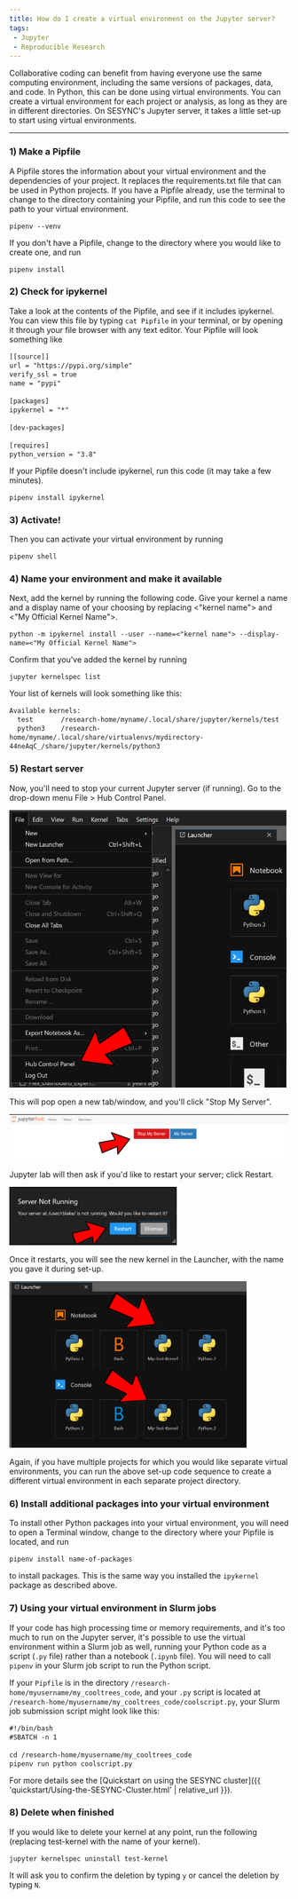 ```yaml
---
title: How do I create a virtual environment on the Jupyter server?
tags:
 - Jupyter
 - Reproducible Research
---
```


Collaborative coding can benefit from having everyone use the same computing environment, including the same versions of packages, data, and code.  In Python, this can be done using virtual environments.  You can create a virtual environment for each project or analysis, as long as they are in different directories.  On SESYNC's Jupyter server, it takes a little set-up to start using virtual environments.  

-----

### 1) Make a Pipfile

A Pipfile stores the information about your virtual environment and the dependencies of your project.  It replaces the requirements.txt file that can be used in Python projects.  If you have a Pipfile already, use the terminal to change to the directory containing your Pipfile, and run this code to see the path to your virtual environment.  

```
pipenv --venv
```

If you don't have a Pipfile, change to the directory where you would like to create one, and run 

```
pipenv install
```

### 2) Check for ipykernel

Take a look at the contents of the Pipfile, and see if it includes ipykernel.  You can view this file by typing `cat Pipfile` in your terminal, or by opening it through your file browser with any text editor.  Your Pipfile will look something like

```
[[source]]
url = "https://pypi.org/simple"
verify_ssl = true
name = "pypi"

[packages]
ipykernel = "*"

[dev-packages]

[requires]
python_version = "3.8"
```

If your Pipfile doesn't include ipykernel, run this code (it may take a few minutes).

```
pipenv install ipykernel
```

### 3) Activate!

Then you can activate your virtual environment by running

```
pipenv shell
```

### 4) Name your environment and make it available

Next, add the kernel by running the following code.  Give your kernel a name and a display name of your choosing by replacing <"kernel name"> and <"My Official Kernel Name">. 

```
python -m ipykernel install --user --name=<"kernel name"> --display-name=<"My Official Kernel Name">
```

Confirm that you've added the kernel by running

```
jupyter kernelspec list
```

Your list of kernels will look something like this:

```
Available kernels:
  test       /research-home/myname/.local/share/jupyter/kernels/test
  python3    /research-home/myname/.local/share/virtualenvs/mydirectory-44neAqC_/share/jupyter/kernels/python3
```

### 5) Restart server

Now, you'll need to stop your current Jupyter server (if running).  Go to the drop-down menu File > Hub Control Panel.    
  
<img width="500" height="500" src="/assets/images/hub-control.PNG">
  
This will pop open a new tab/window, and you'll click "Stop My Server".   
  
![](/assets/images/jupyter_server.PNG) 
  
Jupyter lab will then ask if you'd like to restart your server; click Restart.   
  
<img height="105" src="/assets/images/server_not_running.PNG">
  
Once it restarts, you will see the new kernel in the Launcher, with the name you gave it during set-up.   
  
<img height="300" src="/assets/images/new-kernel.PNG">
  
Again, if you have multiple projects for which you would like separate virtual environments, you can run the above set-up code sequence to create a different virtual environment in each separate project directory.  

### 6) Install additional packages into your virtual environment

To install other Python packages into your virtual environment, you will need to open a Terminal window, change to the directory where your Pipfile is located, and run

```
pipenv install name-of-packages
```

to install packages. This is the same way you installed the `ipykernel` package as described above. 

### 7) Using your virtual environment in Slurm jobs

If your code has high processing time or memory requirements, and it's too much to run on the Jupyter server,
it's possible to use the virtual environment within a Slurm job as well, running your Python code as a 
script (`.py` file) rather than a notebook (`.ipynb` file). You will need to call `pipenv` in your Slurm
job script to run the Python script.

If your `Pipfile` is in the directory
`/research-home/myusername/my_cooltrees_code`, and your `.py` script is located at 
`/research-home/myusername/my_cooltrees_code/coolscript.py`, your Slurm job
submission script might look like this:

```
#!/bin/bash
#SBATCH -n 1

cd /research-home/myusername/my_cooltrees_code
pipenv run python coolscript.py
```

For more details see the [Quickstart on using the SESYNC cluster]({{ 'quickstart/Using-the-SESYNC-Cluster.html' | relative_url }}).

### 8) Delete when finished

If you would like to delete your kernel at any point, run the following (replacing test-kernel with the name of your kernel).

```
jupyter kernelspec uninstall test-kernel
```

It will ask you to confirm the deletion by typing `y` or cancel the deletion by typing `N`.  

